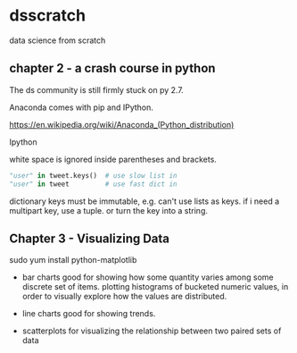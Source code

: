 # dsscratch
data science from scratch

## chapter 2 - a crash course in python

The ds community is still firmly stuck on py 2.7.

Anaconda comes with pip and IPython.

https://en.wikipedia.org/wiki/Anaconda_(Python_distribution)

Ipython

white space is ignored inside parentheses and brackets.

```python
"user" in tweet.keys()  # use slow list in 
"user" in tweet         # use fast dict in 
```
dictionary keys must be immutable, e.g. can't use lists as keys.
if i need a multipart key, use a tuple. or turn the key into a string.

## Chapter 3 - Visualizing Data

sudo yum install python-matplotlib

* bar charts
    good for showing how some quantity varies among some discrete set of items.
    plotting histograms of bucketed numeric values, in order to visually explore how the values are distributed.

* line charts
    good for showing trends.

* scatterplots
    for visualizing the relationship between two paired sets of data


